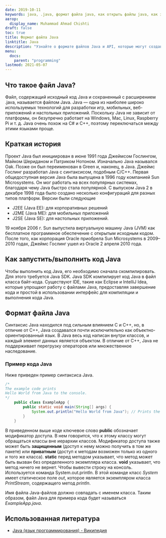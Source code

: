 ```yaml
---
date: 2019-10-11
keywords: java, .java, формат файла java, как открыть файлы java, как запустить файлы java, файл java, образец кода java
автор:
  display_name: Muhammad Ahmad Chishti
draft: false
toc: true
title: Формат файла Java
linktitle: Java
description: "Узнайте о формате файлов Java и API, которые могут создавать и открывать файлы Java."
menu:
  docs:
    parent: "programming"
lastmod: 2021-05-07
---
```


## Что такое файл Java? ##
Файл, содержащий исходный код Java и сохраненный с расширением .java, называется файлом Java. Java — одна из наиболее широко используемых технологий для разработки игр, мобильных, веб-приложений и настольных приложений. Поскольку Java не зависит от платформы, он безупречно работает на Windows, Mac, Linux, Raspberry Pi и т. д. Java очень похож на C# и C++, поэтому переключаться между этими языками проще.

## Краткая история ##

Проект Java был инициирован в июне 1991 года Джеймсом Гослингом, Майком Шериданом и Патриком Нотоном. Изначально Java назывался Oak. Позже он был переименован в Green и, наконец, в Java. Джеймс Гослинг разработал Java с синтаксисом, подобным C/C++. Первая общедоступная версия Java была выпущена в 1996 году компанией Sun Microsystems. Он мог работать на всех популярных системах, благодаря чему Java быстро стала популярной. С выпуском Java 2 в декабре 1998 года было создано несколько конфигураций для разных типов платформ. Версии были следующие

- J2EE (Java EE): для корпоративных решений
- J2ME (Java ME): для мобильных приложений
- J2SE (Java SE): для настольных приложений.

19 ноября 2006 г. Sun выпустила виртуальную машину Java (JVM) как бесплатное программное обеспечение с открытым исходным кодом. После того, как корпорация Oracle приобрела Sun Microsystems в 2009–2010 годах, Джеймс Гослинг ушел из Oracle 2 апреля 2010 года.

## Как запустить/выполнить код Java ##

Чтобы выполнить код Java, его необходимо сначала скомпилировать. Для этого требуется Java SDK. Java SDK компилирует код Java в файл класса байт-кода. Существуют IDE, такие как Eclipse и IntelliJ Idea, которые упрощают работу с файлами Java, предоставляя завершение кода и простой в использовании интерфейс для компиляции и выполнения кода Java.

## Формат файла Java ##

Синтаксис Java находился под сильным влиянием C и C++, но, в отличие от C++, Java создавался почти исключительно как объектно-ориентированный язык. В Java весь код написан внутри классов, и каждый элемент данных является объектом. В отличие от C++, Java не поддерживает перегрузку операторов или множественное наследование.

### Пример кода Java ###

Ниже приведен пример синтаксиса Java.

```java
/*
The example code prints
Hello World from Java to the console.
*/
    public class ExampleApp {
        public static void main(String[] args) {
            System.out.println("Hello World from Java"); // Prints the string to the console.
        }
    }
```
В приведенном выше коде ключевое слово **public** обозначает модификатор доступа. В нем говорится, что к этому классу могут обращаться классы вне иерархии классов. Модификатор доступа также может быть **защищенным** (доступ к нему можно получить в том же пакете) или **приватным** (доступ к методам возможен только из одного и того же класса). **static** перед методом указывает, что метод может быть вызван без определенного экземпляра класса. **void** указывает, что метод ничего не вернет. Чтобы вывести строку на консоль. Используется команда System.out.println. В этой команде класс *System* имеет статическое поле *out*, которое является экземпляром класса *PrintStream*, содержащего метод *println*.

Имя файла Java-файлов должно совпадать с именем класса. Таким образом, файл Java для примера кода будет называться *ExampleApp.java*.

## Использованная литература ##

- [Java (язык программирования) - Википедия](https://en.wikipedia.org/wiki/Java_(programming_language))


